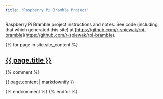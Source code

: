 ```yaml
---
title: "Raspberry Pi Bramble Project"
---
```

Raspberry Pi Bramble project instructions and notes. See code (including that which generated this site) at [https://github.com/r-spiewak/rpi-bramble](https://github.com/r-spiewak/rpi-bramble).

{% for page in site.site_content %}
  <h2>
    <a href="{{ site.baseurl }}{{ page.url }}">
      {{ page.title }}
    </a>
  </h2>
  {% comment %}
  <p>{{ page.content | markdownify }}</p>
  {% endcomment %}
{% endfor %}